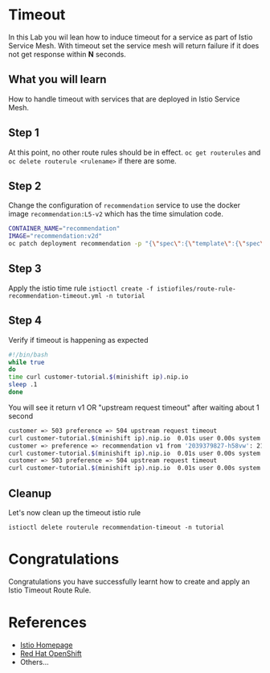 # Timeout

In this Lab you wil lean how to induce timeout for a service as part of Istio Service Mesh.  With timeout set the service mesh will return failure if it does not get response within **N** seconds.

## What you will learn

How to handle timeout with services that are deployed in Istio Service Mesh.

## Step 1

At this point, no other route rules should be in effect. `oc get routerules` and `oc delete routerule <rulename>` if there are some.

## Step 2

Change the configuration of `recommendation` service to use the docker image `recommendation:L5-v2` which has the time simulation code.

```sh
CONTAINER_NAME="recommendation"
IMAGE="recommendation:v2d"
oc patch deployment recommendation -p "{\"spec\":{\"template\":{\"spec\":{\"containers\":[{\"name\":\"${CONTAINER_NAME}\",\"image\":\"${IMAGE}\"}]}}}}"
```

## Step 3

Apply  the istio time rule `istioctl create -f istiofiles/route-rule-recommendation-timeout.yml -n tutorial`

## Step 4

Verify if timeout is happening as expected 

```sh
#!/bin/bash
while true
do
time curl customer-tutorial.$(minishift ip).nip.io
sleep .1
done
```

You will see it return v1 OR "upstream request timeout" after waiting about 1 second

```sh
customer => 503 preference => 504 upstream request timeout
curl customer-tutorial.$(minishift ip).nip.io  0.01s user 0.00s system 0% cpu 1.035 total
customer => preference => recommendation v1 from '2039379827-h58vw': 210
curl customer-tutorial.$(minishift ip).nip.io  0.01s user 0.00s system 36% cpu 0.025 total
customer => 503 preference => 504 upstream request timeout
curl customer-tutorial.$(minishift ip).nip.io  0.01s user 0.00s system 0% cpu 1.034 total
```

## Cleanup 

Let's now clean up the timeout istio rule

`istioctl delete routerule recommendation-timeout -n tutorial`

# Congratulations

Congratulations you have successfully learnt how to create and apply an Istio Timeout Route Rule.

# References

* [Istio Homepage](https://istio.io)
* [Red Hat OpenShift](https://openshift.com)
* Others...

